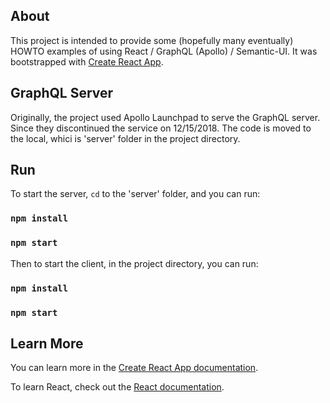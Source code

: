 ## About
This project is intended to provide some (hopefully many eventually) HOWTO examples of using React / GraphQL (Apollo) / Semantic-UI. It was bootstrapped with [Create React App](https://github.com/facebook/create-react-app).

## GraphQL Server
Originally, the project used Apollo Launchpad to serve the GraphQL server. Since they discontinued the service on 12/15/2018. The code is moved to the local, whici is 'server' folder in the project directory. 

## Run 

To start the server, `cd` to the 'server' folder, and you can run:
### `npm install`
### `npm start`

Then to start the client, in the project directory, you can run:

### `npm install`
### `npm start`

## Learn More

You can learn more in the [Create React App documentation](https://facebook.github.io/create-react-app/docs/getting-started).

To learn React, check out the [React documentation](https://reactjs.org/).
